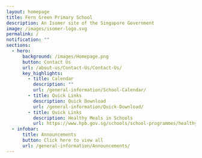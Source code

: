 ```yaml
---
layout: homepage
title: Fern Green Primary School
description: An Isomer site of the Singapore Government
image: /images/isomer-logo.svg
permalink: /
notification: ""
sections:
  - hero:
      background: /images/Homepage.png
      button: Contact Us
      url: /about-us/Contact-Us/Contact-Us/
      key_highlights:
        - title: Calendar
          description: ""
          url: /general-information/School-Calendar/
        - title: Quick Links
          description: Quick Download
          url: /general-information/Quick-Download/
        - title: Quick Links
          description: Healthy Meals in Schools
          url: https://www.hpb.gov.sg/schools/school-programmes/healthy-meals-in-schools-programme
  - infobar:
      title: Announcements
      button: Click here to view all
      url: /general-information/Announcements/
---
```

